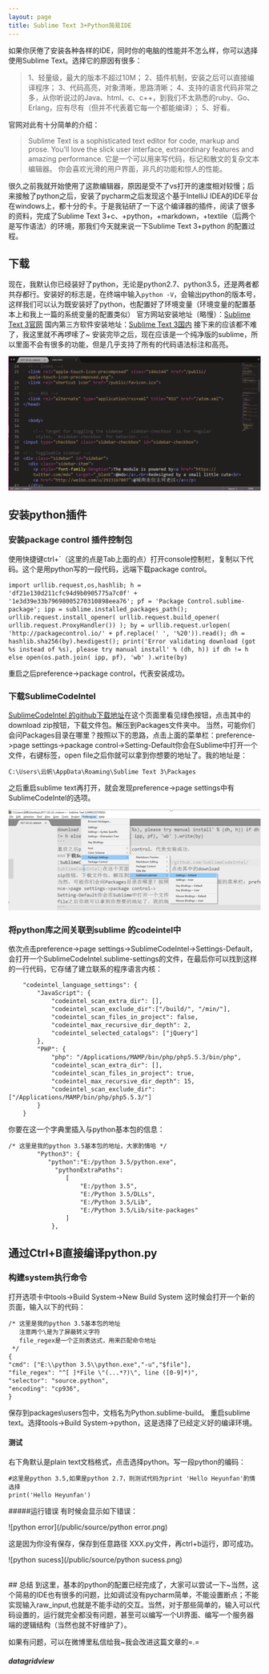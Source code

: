```yaml
---
layout: page
title: Sublime Text 3+Python简易IDE
---
```

如果你厌倦了安装各种各样的IDE，同时你的电脑的性能并不怎么样，你可以选择使用Sublime Text。选择它的原因有很多：
>1、轻量级，最大的版本不超过10M；
>2、插件机制，安装之后可以直接编译程序；
>3、代码高亮，对象清晰，思路清晰；
>4、支持的语言代码非常之多，从你听说过的Java、html、c、c++，到我们不太熟悉的ruby、Go、Erlang，应有尽有（但并不代表着它每一个都能编译）；
>5、好看。

官网对此有十分简单的介绍：
>Sublime Text is a sophisticated text editor for code, markup and prose.
You'll love the slick user interface, extraordinary features and amazing performance.
它是一个可以用来写代码，标记和散文的复杂文本编辑器。
你会喜欢光滑的用户界面，非凡的功能和惊人的性能。

很久之前我就开始使用了这款编辑器，原因是受不了vs打开的速度相对较慢；后来接触了python之后，安装了pycharm之后发现这个基于IntelliJ IDEA的IDE平台在windows上，都十分的卡。于是我钻研了一下这个编译器的插件，阅读了很多的资料，完成了Sublime Text 3+c、+python，+markdown，+textile（后两个是写作语法）的环境，那我们今天就来说一下Sublime Text 3+python 的配置过程。
## 下载
现在，我默认你已经装好了python，无论是python2.7、python3.5，还是两者都共存都行。安装好的标志是，在终端中输入`python -V`，会输出python的版本号，这样我们可以认为既安装好了python，也配置好了环境变量（环境变量的配置基本上和我上一篇的系统变量的配置类似）
官方网站安装地址（略慢）：[Sublime Text 3官网](https://download.sublimetext.com/Sublime%20Text%20Build%203126%20x64%20Setup.exe) 
国内第三方软件安装地址：[Sublime Text 3国内](http://soft2.xzstatic.com/2016/02/Sublime%20Text%20Build%203083.zip)
接下来的应该都不难了，我这里就不再啰嗦了~
安装完毕之后，现在应该是一个纯净版的sublime，所以里面不会有很多的功能，但是几乎支持了所有的代码语法标注和高亮。

![pure](/public/source/pure.png)
## 安装python插件
### 安装package control 插件控制包
使用快捷键ctrl+`（这里的点是Tab上面的点）打开console控制栏，复制以下代码。这个是用python写的一段代码，远端下载package control。
```
import urllib.request,os,hashlib; h = 'df21e130d211cfc94d9b0905775a7c0f' + '1e3d39e33b79698005270310898eea76'; pf = 'Package Control.sublime-package'; ipp = sublime.installed_packages_path(); urllib.request.install_opener( urllib.request.build_opener( urllib.request.ProxyHandler()) ); by = urllib.request.urlopen( 'http://packagecontrol.io/' + pf.replace(' ', '%20')).read(); dh = hashlib.sha256(by).hexdigest(); print('Error validating download (got %s instead of %s), please try manual install' % (dh, h)) if dh != h else open(os.path.join( ipp, pf), 'wb' ).write(by) 
```
重启之后preference->package control，代表安装成功。
### 下载SublimeCodeIntel
[SublimeCodeIntel 的github下载地址](https://github.com/SublimeCodeIntel/SublimeCodeIntel)在这个页面里看见绿色按钮，点击其中的download zip按钮，下载文件包。解压到Packages文件夹中。
当然，可能你们会问Packages目录在哪里？按照以下的思路，点击上面的菜单栏：preference->page settings->package control->Setting-Default你会在Sublime中打开一个文件，右键标签，open file之后你就可以拿到你想要的地址了。我的地址是：
```
C:\Users\云帆\AppData\Roaming\Sublime Text 3\Packages
```
之后重启sublime text再打开，就会发现preference->page settings中有SublimeCodeIntel的选项。

![codeintel](/public/source/codeintel.png)
### 将python库之间关联到sublime 的codeintel中
依次点击preference->page settings->SublimeCodeIntel->Settings-Default，会打开一个SublimeCodeIntel.sublime-settings的文件，在最后你可以找到这样的一行代码，它存储了建立联系的程序语言内核：
```
    "codeintel_language_settings": {
        "JavaScript": {
            "codeintel_scan_extra_dir": [],
            "codeintel_scan_exclude_dir":["/build/", "/min/"],
            "codeintel_scan_files_in_project": false,
            "codeintel_max_recursive_dir_depth": 2,
            "codeintel_selected_catalogs": ["jQuery"]
        },
        "PHP": {
            "php": "/Applications/MAMP/bin/php/php5.5.3/bin/php",
            "codeintel_scan_extra_dir": [],
            "codeintel_scan_files_in_project": true,
            "codeintel_max_recursive_dir_depth": 15,
            "codeintel_scan_exclude_dir":["/Applications/MAMP/bin/php/php5.5.3/"]
        }
    }
```
你要在这一个字典里插入与python基本包的信息：
```
/* 这里是我的python 3.5基本包的地址，大家酌情哈 */
        "Python3": {
           "python":"E:/python 3.5/python.exe",    
             "pythonExtraPaths":    
                [    
                    "E:/python 3.5",  
                    "E:/Python 3.5/DLLs",  
                    "E:/Python 3.5/Lib",   
                    "E:/Python 3.5/Lib/site-packages"    
                ]
            },
```
## 通过Ctrl+B直接编译python.py
### 构建system执行命令
打开选项卡中tools->Build System->New Build System
这时候会打开一个新的页面，输入以下的代码：
```
/* 这里是我的python 3.5基本包的地址
   注意两个\是为了屏蔽转义字符
   file_regex是一个正则表达式，用来匹配命令地址
 */
{
"cmd": ["E:\\python 3.5\\python.exe","-u","$file"],
"file_regex": "^[ ]*File \"(...*?)\", line ([0-9]*)",
"selector": "source.python",
"encoding": "cp936",
}
```
保存到packages\users包中，文档名为Python.sublime-build。
重启sublime text。选择tools->Build System->python，这是选择了已经定义好的编译环境。
#### 测试
右下角默认是plain text文档格式，点击选择python。写一段python的编码：
```
#这里是python 3.5,如果是python 2.7，则测试代码为print 'Hello Heyunfan'酌情选择
print('Hello Heyunfan')
```
#####运行错误
有时候会显示如下错误：

![python error](/public/source/python error.png)

这是因为你没有保存，保存到任意路径 XXX.py文件，再ctrl+b运行，即可成功。

![python sucess](/public/source/python sucess.png)



<br>
## 总结
到这里，基本的python的配置已经完成了，大家可以尝试一下~当然，这个简易的IDE也有很多的问题，比如调试没有pycharm简单，不能设置断点；不能实现输入raw_input,也就是不能手动的交互。当然，对于那些简单的，输入可以代码设置的，运行就完全都没有问题，甚至可以编写一个UI界面、编写一个服务器端的逻辑结构（当然也就不好维护了）。

如果有问题，可以在微博里私信给我~我会改进这篇文章的=.=

##### datagridview